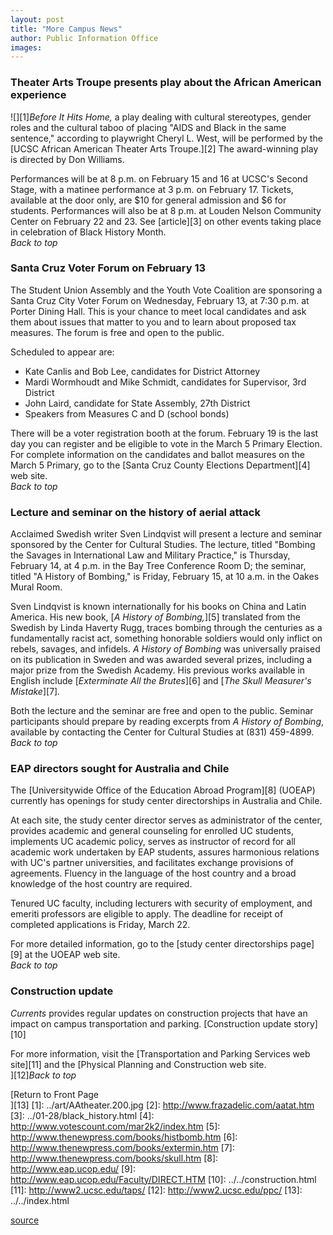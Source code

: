```yaml
---
layout: post
title: "More Campus News"
author: Public Information Office
images:
---
```


### **Theater Arts Troupe presents play about the African American experience**

![][1]_Before It Hits Home,_ a play dealing with cultural stereotypes, gender roles and the cultural taboo of placing "AIDS and Black in the same sentence," according to playwright Cheryl L. West, will be performed by the [UCSC African American Theater Arts Troupe.][2] The award-winning play is directed by Don Williams.

Performances will be at 8 p.m. on February 15 and 16 at UCSC's Second Stage, with a matinee performance at 3 p.m. on February 17. Tickets, available at the door only, are $10 for general admission and $6 for students. Performances will also be at 8 p.m. at Louden Nelson Community Center on February 22 and 23. See [article][3] on other events taking place in celebration of Black History Month.  
_Back to top_

### Santa Cruz Voter Forum on February 13

The Student Union Assembly and the Youth Vote Coalition are sponsoring a Santa Cruz City Voter Forum on Wednesday, February 13, at 7:30 p.m. at Porter Dining Hall. This is your chance to meet local candidates and ask them about issues that matter to you and to learn about proposed tax measures. The forum is free and open to the public.

Scheduled to appear are:

* Kate Canlis and Bob Lee, candidates for District Attorney
* Mardi Wormhoudt and Mike Schmidt, candidates for Supervisor, 3rd District
* John Laird, candidate for State Assembly, 27th District
* Speakers from Measures C and D (school bonds)

There will be a voter registration booth at the forum. February 19 is the last day you can register and be eligible to vote in the March 5 Primary Election. For complete information on the candidates and ballot measures on the March 5 Primary, go to the [Santa Cruz County Elections Department][4] web site.  
_Back to top_

### Lecture and seminar on the history of aerial attack

Acclaimed Swedish writer Sven Lindqvist will present a lecture and seminar sponsored by the Center for Cultural Studies. The lecture, titled "Bombing the Savages in International Law and Military Practice," is Thursday, February 14, at 4 p.m. in the Bay Tree Conference Room D; the seminar, titled "A History of Bombing," is Friday, February 15, at 10 a.m. in the Oakes Mural Room.

Sven Lindqvist is known internationally for his books on China and Latin America. His new book, [_A History of Bombing,_][5] translated from the Swedish by Linda Haverty Rugg, traces bombing through the centuries as a fundamentally racist act, something honorable soldiers would only inflict on rebels, savages, and infidels. _A History of Bombing_ was universally praised on its publication in Sweden and was awarded several prizes, including a major prize from the Swedish Academy. His previous works available in English include [_Exterminate All the Brutes_][6] and [_The Skull Measurer's Mistake_][7]_._  
  
Both the lecture and the seminar are free and open to the public. Seminar participants should prepare by reading excerpts from _A History of Bombing_, available by contacting the Center for Cultural Studies at (831) 459-4899.  
_Back to top_

### EAP directors sought for Australia and Chile

The [Universitywide Office of the Education Abroad Program][8] (UOEAP) currently has openings for study center directorships in Australia and Chile.  
  
At each site, the study center director serves as administrator of the center, provides academic and general counseling for enrolled UC students, implements UC academic policy, serves as instructor of record for all academic work undertaken by EAP students, assures harmonious relations with UC's partner universities, and facilitates exchange provisions of agreements. Fluency in the language of the host country and a broad knowledge of the host country are required.  
  
Tenured UC faculty, including lecturers with security of employment, and emeriti professors are eligible to apply. The deadline for receipt of completed applications is Friday, March 22.  
  
For more detailed information, go to the [study center directorships page][9] at the UOEAP web site.  
_Back to top_

### Construction update

_Currents_ provides regular updates on construction projects that have an impact on campus transportation and parking. [Construction update story][10]

For more information, visit the [Transportation and Parking Services web site][11] and the [Physical Planning and Construction web site.  
][12]_Back to top_

[Return to Front Page  
][13]
[1]: ../art/AAtheater.200.jpg
[2]: http://www.frazadelic.com/aatat.htm
[3]: ../01-28/black_history.html
[4]: http://www.votescount.com/mar2k2/index.htm
[5]: http://www.thenewpress.com/books/histbomb.htm
[6]: http://www.thenewpress.com/books/extermin.htm
[7]: http://www.thenewpress.com/books/skull.htm
[8]: http://www.eap.ucop.edu/
[9]: http://www.eap.ucop.edu/Faculty/DIRECT.HTM
[10]: ../../construction.html
[11]: http://www2.ucsc.edu/taps/
[12]: http://www2.ucsc.edu/ppc/
[13]: ../../index.html

[source](http://www1.ucsc.edu/currents/01-02/02-11/morenews.html "Permalink to morenews")
